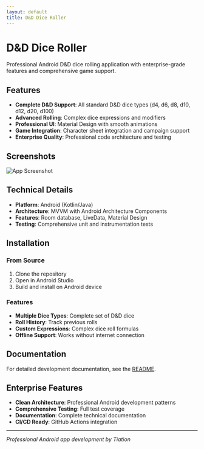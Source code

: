 ```yaml
---
layout: default
title: D&D Dice Roller
---
```


# D&D Dice Roller

Professional Android D&D dice rolling application with enterprise-grade features and comprehensive game support.

## Features

- **Complete D&D Support**: All standard D&D dice types (d4, d6, d8, d10, d12, d20, d100)
- **Advanced Rolling**: Complex dice expressions and modifiers
- **Professional UI**: Material Design with smooth animations
- **Game Integration**: Character sheet integration and campaign support
- **Enterprise Quality**: Professional code architecture and testing

## Screenshots

![App Screenshot](screenshots/main-screen.png)

## Technical Details

- **Platform**: Android (Kotlin/Java)
- **Architecture**: MVVM with Android Architecture Components
- **Features**: Room database, LiveData, Material Design
- **Testing**: Comprehensive unit and instrumentation tests

## Installation

### From Source
1. Clone the repository
2. Open in Android Studio
3. Build and install on Android device

### Features

- **Multiple Dice Types**: Complete set of D&D dice
- **Roll History**: Track previous rolls
- **Custom Expressions**: Complex dice roll formulas
- **Offline Support**: Works without internet connection

## Documentation

For detailed development documentation, see the [README](README.md).

## Enterprise Features

- **Clean Architecture**: Professional Android development patterns
- **Comprehensive Testing**: Full test coverage
- **Documentation**: Complete technical documentation
- **CI/CD Ready**: GitHub Actions integration

---

*Professional Android app development by Tiation*
